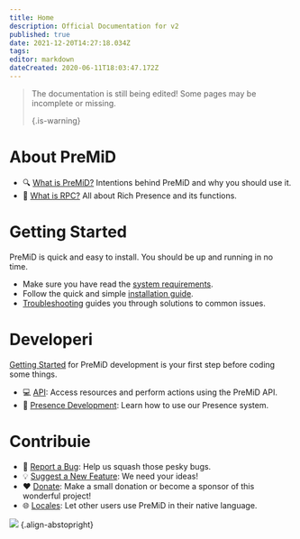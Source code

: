 ```yaml
---
title: Home
description: Official Documentation for v2
published: true
date: 2021-12-20T14:27:18.034Z
tags:
editor: markdown
dateCreated: 2020-06-11T18:03:47.172Z
---
```


> The documentation is still being edited! Some pages may be incomplete or missing.
>
> {.is-warning}

# About PreMiD
- :mag: [What is PreMiD?](/about) Intentions behind PreMiD and why you should use it.
- :link: [What is RPC?](https://discordapp.com/rich-presence) All about Rich Presence and its functions.

# Getting Started

PreMiD is quick and easy to install. You should be up and running in no time.

- Make sure you have read the [system requirements](/install/requirements).
- Follow the quick and simple [installation guide](/install).
- [Troubleshooting](/troubleshooting) guides you through solutions to common issues.

# Developeri

[Getting Started](/dev) for PreMiD development is your first step before coding some things.

- :computer: [API](/dev/api): Access resources and perform actions using the PreMiD API.
- :wrench: [Presence Development](/dev/presence): Learn how to use our Presence system.

# Contribuie
- :bug: [Report a Bug](https://github.com/PreMiD): Help us squash those pesky bugs.
- :bulb: [Suggest a New Feature](https://discord.premid.app/): We need your ideas!
- :heart: [Donate](https://www.patreon.com/Timeraa): Make a small donation or become a sponsor of this wonderful project!
- :globe_with_meridians: [Locales](https://translate.premid.app): Let other users use PreMiD in their native language.

![](https://beta.premid.app/img/logo.2b414dc2.gif) {.align-abstopright}
